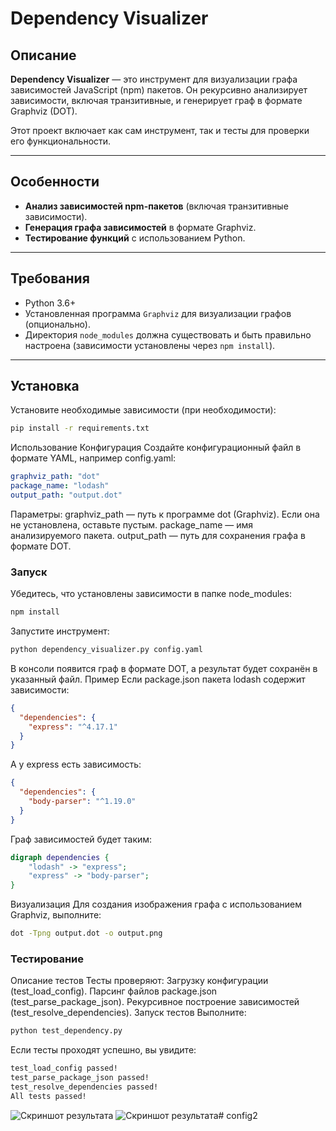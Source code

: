 # Dependency Visualizer

## Описание
**Dependency Visualizer** — это инструмент для визуализации графа зависимостей JavaScript (npm) пакетов. Он рекурсивно анализирует зависимости, включая транзитивные, и генерирует граф в формате Graphviz (DOT). 

Этот проект включает как сам инструмент, так и тесты для проверки его функциональности.

---

## Особенности
- **Анализ зависимостей npm-пакетов** (включая транзитивные зависимости).
- **Генерация графа зависимостей** в формате Graphviz.
- **Тестирование функций** с использованием Python.

---

## Требования
- Python 3.6+
- Установленная программа `Graphviz` для визуализации графов (опционально).
- Директория `node_modules` должна существовать и быть правильно настроена (зависимости установлены через `npm install`).

---

## Установка
Установите необходимые зависимости (при необходимости):
```bash
pip install -r requirements.txt
```
Использование
Конфигурация
Создайте конфигурационный файл в формате YAML, например config.yaml:
```yaml
graphviz_path: "dot"
package_name: "lodash"
output_path: "output.dot"
```
Параметры:
graphviz_path — путь к программе dot (Graphviz). Если она не установлена, оставьте пустым.
package_name — имя анализируемого пакета.
output_path — путь для сохранения графа в формате DOT.

### Запуск
Убедитесь, что установлены зависимости в папке node_modules:
```bash
npm install
```
Запустите инструмент:
```bash
python dependency_visualizer.py config.yaml
```
В консоли появится граф в формате DOT, а результат будет сохранён в указанный файл.
Пример
Если package.json пакета lodash содержит зависимости:

```json
{
  "dependencies": {
    "express": "^4.17.1"
  }
}
```
А у express есть зависимость:

```json
{
  "dependencies": {
    "body-parser": "^1.19.0"
  }
}
```
Граф зависимостей будет таким:

```dot
digraph dependencies {
    "lodash" -> "express";
    "express" -> "body-parser";
}
```
Визуализация
Для создания изображения графа с использованием Graphviz, выполните:
```bash
dot -Tpng output.dot -o output.png
```
### Тестирование
Описание тестов
Тесты проверяют:
Загрузку конфигурации (test_load_config).
Парсинг файлов package.json (test_parse_package_json).
Рекурсивное построение зависимостей (test_resolve_dependencies).
Запуск тестов
Выполните:
```bash
python test_dependency.py
```
Если тесты проходят успешно, вы увидите:
```css
test_load_config passed!
test_parse_package_json passed!
test_resolve_dependencies passed!
All tests passed!
```
![Скриншот результата](photo/Снимок%20экрана%202024-12-02%20212612.png)
![Скриншот результата](photo/Снимок%20экрана%202024-12-02%20212446.png)# config2
